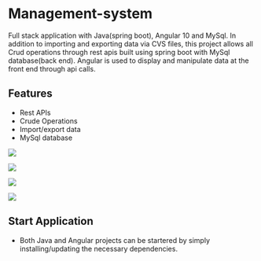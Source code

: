 # Management-system
Full stack application with Java(spring boot), Angular 10 and MySql. In addition to importing and exporting data via CVS files,
this project allows all Crud operations through rest apis built using spring boot with MySql database(back end). 
Angular is used to display and manipulate data at the front end through api calls. 
## Features
  * Rest APIs
  * Crude Operations
  * Import/export data
  * MySql database
  
 ![](https://mos-port.com/images/system1.JPG)
  
 
 ![](https://mos-port.com/images/s2.JPG)


 ![](https://mos-port.com/images/s3.JPG)


 ![](https://mos-port.com/images/s4.JPG)

## Start Application
* Both Java and Angular projects can be startered by simply installing/updating 
the necessary dependencies.
